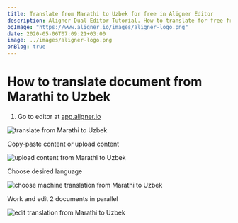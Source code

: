 ```yaml
---
title: Translate from Marathi to Uzbek for free in Aligner Editor
description: Aligner Dual Editor Tutorial. How to translate for free from Marathi to Uzbek. Aligner is multilingual document management platform. 
ogImage: "https://www.aligner.io/images/aligner-logo.png"
date: 2020-05-06T07:09:21+03:00
image: ../images/aligner-logo.png
onBlog: true
---
```


# How to translate document from Marathi to Uzbek

1. Go to editor at [app.aligner.io](https://app.aligner.io "Aligner App web page")

![translate from Marathi to Uzbek](../aligner-blank-editor.png "translate from Marathi to Uzbek")

Copy-paste content or upload content

![upload content from Marathi to Uzbek](../aligner-uploaded-document.png "upload content from Marathi to Uzbek")

Choose desired language

![choose machine translation from Marathi to Uzbek](../aligner-language-dropdown.png "choose machine translation from Marathi to Uzbek")

Work and edit 2 documents in parallel

![edit translation from Marathi to Uzbek](../aligner-double-sitded-editor.png "edit translation from Marathi to Uzbek")

